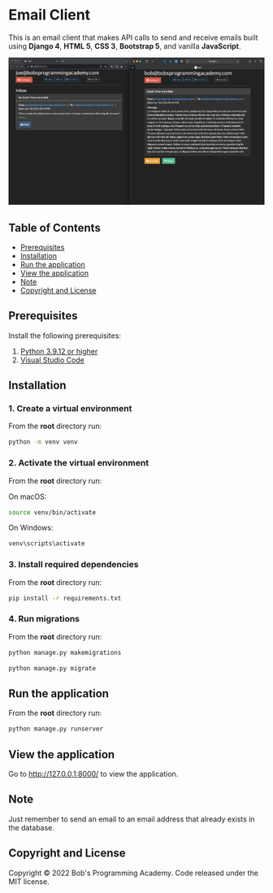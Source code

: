 # Email Client

This is an email client that makes API calls to send and receive emails built using **Django 4**, **HTML 5**, **CSS 3**, **Bootstrap 5**, and vanilla **JavaScript**.

![plot](https://github.com/BobsProgrammingAcademy/Email-Client/blob/main/static/images/email_client.png?raw=true)


## Table of Contents 
- [Prerequisites](#prerequisites)
- [Installation](#installation)
- [Run the application](#run-the-application)
- [View the application](#view-the-application)
- [Note](#note)
- [Copyright and License](#copyright-and-license)


## Prerequisites

Install the following prerequisites:

1. [Python 3.9.12 or higher](https://www.python.org/downloads/)
2. [Visual Studio Code](https://code.visualstudio.com/download)


## Installation

### 1. Create a virtual environment

From the **root** directory run:

```bash
python -m venv venv
```

### 2. Activate the virtual environment

From the **root** directory run:

On macOS:

```bash
source venv/bin/activate
```

On Windows:

```bash
venv\scripts\activate
```

### 3. Install required dependencies

From the **root** directory run:

```bash
pip install -r requirements.txt
```

### 4. Run migrations

From the **root** directory run:

```bash
python manage.py makemigrations
```
```bash
python manage.py migrate
```

## Run the application

From the **root** directory run:

```bash
python manage.py runserver
```

## View the application

Go to http://127.0.0.1:8000/ to view the application.

## Note

Just remember to send an email to an email address that already exists in the database.


## Copyright and License

Copyright © 2022 Bob's Programming Academy. Code released under the MIT license.
